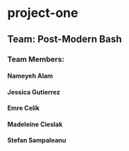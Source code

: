 
# project-one

## Team: Post-Modern Bash     

### Team Members:
#### Nameyeh Alam
#### Jessica Gutierrez
#### Emre Celik
#### Madeleine Cieslak
#### Stefan Sampaleanu


